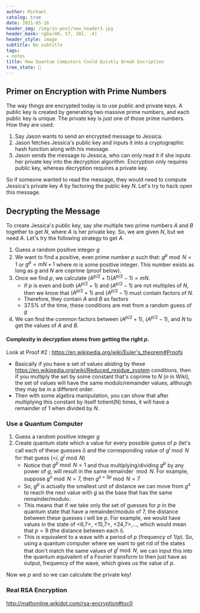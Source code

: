 ```yaml
---
author: Michael
catalog: true
date: 2021-05-16
header_img: /img/in-post/new_header3.jpg
header_mask: rgba(40, 57, 101, .4)
header_style: image
subtitle: No subtitle
tags:
- notes
title: How Quantum Computers Could Quickly Break Encription
tree_state: 🌱
---
```


## Primer on Encryption with Prime Numbers
The way things are encrypted today is to use public and private keys. A public key is created by generating two massive prime numbers, and each public key is unique. The private key is just one of those prime numbers.
How they are used:
1. Say Jason wants to send an encrypted message to Jessica.
2. Jason fetches Jessica's public key and inputs it into a cryptographic hash function along with his message.
3. Jason sends the message to Jessica, who can only read it if she inputs her private key into the decryption algorithm. Encryption only requires public key, whereas decryption requires a private key.

So if someone wanted to read the message, they would need to compute Jessica's private key $A$ by factoring the public key $N$. Let's try to hack open this message.

## Decrypting the Message
To create Jessica's public key, say she multiple two prime numbers $A$ and $B$ together to get $N$, where $A$ is her private key. So, we are given $N$, but we need $A$. Let's try the following strategy to get $A$.

1. Guess a random positive integer $g$
2. We want to find a positive, even prime number $p$ such that: $g^p \bmod N = 1$ or $g^p = mN+1$ where $m$ is some positive integer. This number exists as long as $g$ and $N$ are coprime (proof below).
3. Once we find $p$, we calculate $(A^{p/2}+1)(A^{p/2}-1) = mN$.
	- if $p$ is even and both $(A^{p/2}+1)$ and $(A^{p/2}-1)$ are not multiples of $N$, then we know that $(A^{p/2}+1)$ and $(A^{p/2}-1)$ must contain factors of $N$.
	- Therefore, they contain $A$ and $B$ as factors
	- 37.5% of the time, these conditions are met from a random guess of $g$
4. We can find the common factors between  $(A^{p/2}+1)$, $(A^{p/2}-1)$, and $N$ to get the values of $A$ and $B$.


#### Complexity in decryption stems from getting the right $p$.
Look at Proof #2 : https://en.wikipedia.org/wiki/Euler's_theorem#Proofs
- Basically if you have a set of values abiding by these https://en.wikipedia.org/wiki/Reduced_residue_system conditions, then if you multiply the set by some constant that's coprime to $N$ ($n$ in Wiki), the set of values will have the same modulo/remainder values, although they may be in a different order.
- Then with some algebra manipulation, you can show that after multiplying this constant by itself totient(N) times, it will have a remainder of 1 when divided by $N$.


### Use a Quantum Computer
1. Guess a random positive integer $g$
2. Create quantum state which a value for every possible guess of $p$ (let's call each of these guesses $i$) and the corresponding value of $g^i\bmod N$ for that guess (<$i$, $g^i \bmod N$)
	- Notice that $g^p \bmod N = 1$ and thus multiplying/dividing $g^p$ by any power of $g$, will result in the same remainder $\bmod N$. For example, suppose $g^x \bmod N = 7$, then $g^{x+3p} \bmod N = 7$
	- So, $g^p$ is actually the smallest unit of distance we can move from $g^x$ to reach the next value with $g$ as the base that has the same remainder/modulo.
	- This means that if we take only the set of guesses for $p$ in the quantum state that have a remainder/modulo of $7$, the distance between these guesses $i$ will be $p$. For example, we would have values in the state of <6,7>, <15,7>, <24,7>,..., which would mean that $p=9$ (the distance between each $i$).
	- This is equivalent to a wave with a period of $p$ (frequency of $1/p$). So, using a quantum computer where we want to get rid of the states that don't match the same values of $g^i \bmod N$, we can input this into the quantum equivalent of a Fourier transform to then just have as output, frequency of the wave, which gives us the value of $p$.
	
Now we $p$ and so we can calculate the private key!


### Real RSA Encryption
http://mathonline.wikidot.com/rsa-encryption#toc0